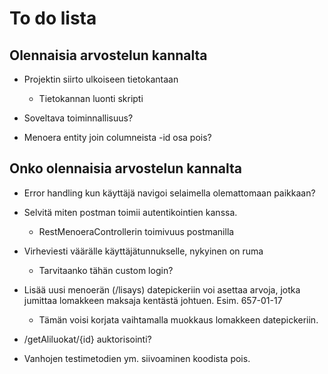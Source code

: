 # To do lista

## Olennaisia arvostelun kannalta

- Projektin siirto ulkoiseen tietokantaan
    - Tietokannan luonti skripti

- Soveltava toiminnallisuus?

- Menoera entity join columneista -id osa pois?

## Onko olennaisia arvostelun kannalta

- Error handling kun käyttäjä navigoi selaimella olemattomaan paikkaan?

- Selvitä miten postman toimii autentikointien kanssa.
    - RestMenoeraControllerin toimivuus postmanilla

- Virheviesti väärälle käyttäjätunnukselle, nykyinen on ruma
    - Tarvitaanko tähän custom login?

- Lisää uusi menoerän (/lisays) datepickeriin voi asettaa arvoja, jotka jumittaa lomakkeen maksaja kentästä johtuen. Esim. 657-01-17
    - Tämän voisi korjata vaihtamalla muokkaus lomakkeen datepickeriin.
    
- /getAliluokat/{id} auktorisointi?

- Vanhojen testimetodien ym. siivoaminen koodista pois.